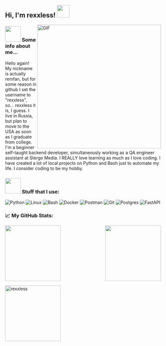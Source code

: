 <h2> Hi, I'm rexxless! <img src="https://media1.giphy.com/media/v1.Y2lkPTc5MGI3NjExMHUxeGkxbnlvODB2dmthcXVsZ2FveWR5N2R6NndxYm5sa2s5ODc3biZlcD12MV9pbnRlcm5hbF9naWZfYnlfaWQmY3Q9cw/iJsjsm6dhNPiQBvztq/giphy.gif" width="40px" height="40px"></h2>
<img align="right" alt="GIF" src="https://media0.giphy.com/media/v1.Y2lkPTc5MGI3NjExMWJ6aHFlZnhqanFkYWwweHVudmh5b2Mzamw2Mzd4dGJoOWJ3NDlvZCZlcD12MV9pbnRlcm5hbF9naWZfYnlfaWQmY3Q9Zw/JGP4QOa1n8rcE1yHGQ/giphy.gif" width="400">
<h3><img src="https://media.giphy.com/media/VgCDAzcKvsR6OM0uWg/giphy.gif" width="50"> Some info about me... </h3>
Hello again! My nickname is actually remfan, but for some reason in github I set the username to "rexxless", so... rexxless it is, I guess. I live in Russia, but plan to move to the USA as soon as I graduate from college. I'm a beginner self-taught backend developer, simultaneously working as a QA engineer assistant at Stergo Media. I REALLY love learning as much as I love coding. I have created a lot of local projects on Python and Bash just to automate my life. I consider coding to be my hobby.

### <img src="https://media0.giphy.com/media/v1.Y2lkPTc5MGI3NjExc2lnZWNqMWdyaG4yeW11OHJrMHF5eXV6Z3hvbHhlY3k4d2g0b3cyYiZlcD12MV9pbnRlcm5hbF9naWZfYnlfaWQmY3Q9cw/WY1xAMvavzRo4/giphy.gif" width="50"> **Stuff that I use:**
![Python](https://img.shields.io/badge/-Python-black?style=for-the-badge&logo=Python)
![Linux](https://img.shields.io/badge/-Linux-black?style=for-the-badge&logo=Linux&logoColor=FCC624)
![Bash](https://img.shields.io/badge/-Gnubash-black?style=for-the-badge&logo=gnubash)
![Docker](https://img.shields.io/badge/-docker-black?style=for-the-badge&logo=docker&logoColor=2496ED)
![Postman](https://img.shields.io/badge/-Postman-black?style=for-the-badge&logo=Postman&logoColor=FF6C37)
![Git](https://img.shields.io/badge/-Git-black?style=for-the-badge&logo=Git)
![Postgres](https://img.shields.io/badge/-Postgresql-black?style=for-the-badge&logo=postgresql&logoColor=2496ED)
![FastAPI](https://img.shields.io/badge/-FastAPI-black?style=for-the-badge&logo=fastapi&logoColor=00C7B7)

### 📈 **My GitHub Stats:**

<p>
  <img height="180em" src="https://github-readme-stats.vercel.app/api?username=rexxless&theme=dracula&hide_border=true&include_all_commits=true&count_private=true" />
  <img height="180em" src="https://github-readme-stats.vercel.app/api/top-langs/?username=rexxless&count_private=true&include_all_commits=true&show_icons=true&hide_border=true&hide=html,java&layout=compact&langs_count=8&theme=dracula" align="right"/>
</p>

<p>
  
  <img height="180em"  src="https://github-profile-summary-cards.vercel.app/api/cards/profile-details?username=rexxless&theme=dracula" alt="rexxless" align="center"/>
 
</p>
